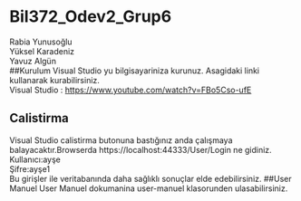# Bil372_Odev2_Grup6
Rabia Yunusoğlu <br />
Yüksel Karadeniz <br />
Yavuz Algün <br />
##Kurulum
Visual Studio yu bilgisayariniza kurunuz. Asagidaki linki kullanarak kurabilirsiniz.<br />
Visual Studio : https://www.youtube.com/watch?v=FBo5Cso-ufE <br />
## Calistirma
Visual Studio calistirma butonuna bastığınız anda çalışmaya balayacaktır.Browserda https://localhost:44333/User/Login ne gidiniz.<br />
Kullanıcı:ayşe<br />
Şifre:ayşe1<br />
Bu girişler ile veritabanında daha sağlıklı sonuçlar elde edebilirsiniz.
##User Manuel
User Manuel dokumanina user-manuel klasorunden ulasabilirsiniz.